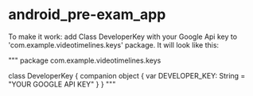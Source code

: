 # android_pre-exam_app

To make it work: add Class DeveloperKey with your Google Api key to 'com.example.videotimelines.keys' package.
It will look like this:

"""
package com.example.videotimelines.keys

class DeveloperKey {
    companion object {
        var DEVELOPER_KEY: String = "YOUR GOOGLE API KEY"
    }
}
"""
